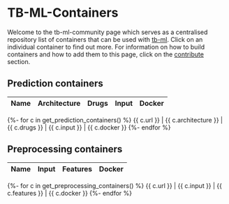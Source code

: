 # TB-ML-Containers

Welcome to the tb-ml-community page which serves as a centralised repository list of containers that can be used with [tb-ml](https://github.com/jodyphelan/tb-ml). Click on an individual container to find out more. For information on how to build containers and how to add them to this page, click on the [contribute](contribute.md) section.

## Prediction containers

Name | Architecture | Drugs | Input | Docker 
------------ | ------------- | ------------ | ------------ | ------------
{%- for c in get_prediction_containers() %}
{{ c.url }} | {{ c.architecture }}  | {{ c.drugs }} | {{ c.input }} | {{ c.docker }}
{%- endfor %}

## Preprocessing containers

Name | Input | Features | Docker 
------------ | ------------- | ------------ | ------------
{%- for c in get_preprocessing_containers() %}
{{ c.url }} | {{ c.input }}  | {{ c.features }} | {{ c.docker }}
{%- endfor %}